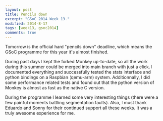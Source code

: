 ```yaml
---
layout: post
title: Pencils down
excerpt: "GSoC 2014 Week 13."
modified: 2014-8-17
tags: [week13, gsoc2014]
comments: true
---
```


Tomorrow is the official hard "pencils down" deadline, which means the GSoC programme for this year it's almost finished.

During past days I kept the forked Monkey up-to-date, so all the work during this summer could be merged into main branch with just a click. I documented everything and successfully tested the stats interface and python bindings on a Raspbian (qemu-arm) system. Additionnally, I did some performance related tests and found out that the python version of Monkey is almost as fast as the native C version.

During the programme I learned some very interesting things (there were a few painful moments battling segmentation faults). Also, I must thank Eduardo and Sonny for their continued support all these weeks. It was a truly awesome experience for me.

